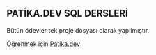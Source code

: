 ## PATİKA.DEV SQL DERSLERİ
Bütün ödevler tek proje dosyası olarak yapılmıştır.

Öğrenmek için [Patika.dev](https://app.patika.dev/egitimler)
